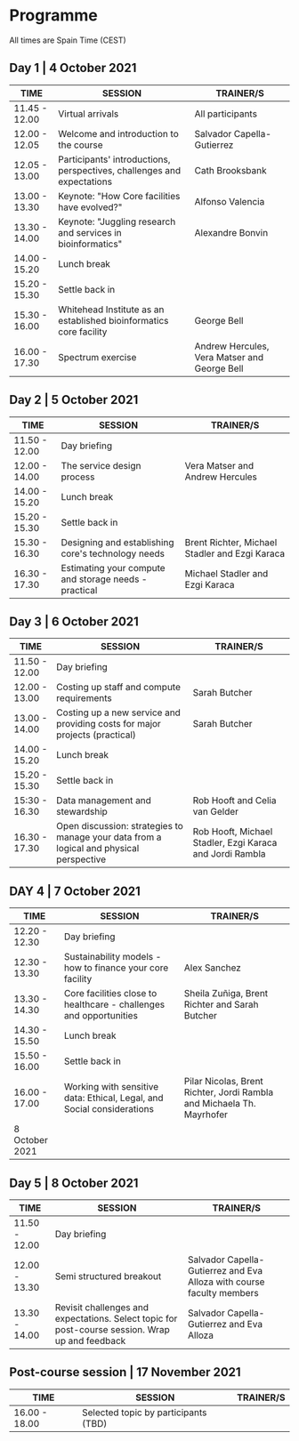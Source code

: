 # Programme


All times are Spain Time (CEST)

## Day 1 | 4 October 2021

| TIME                | SESSION                                                                                         | TRAINER/S                                                             |
|---------------------|-------------------------------------------------------------------------------------------------|-----------------------------------------------------------------------|
| 11.45 - 12.00       | Virtual arrivals                                                                                | All participants                                                      |
| 12.00 - 12.05       | Welcome and introduction to the course                                                          | Salvador Capella-Gutierrez                                            |
| 12.05 - 13.00       | Participants' introductions, perspectives, challenges and expectations                          | Cath Brooksbank                                                       |
| 13.00 - 13.30       | Keynote: "How Core facilities have evolved?"                                                    | Alfonso Valencia                                                      |
| 13.30 - 14.00       | Keynote: "Juggling research and services in bioinformatics"                                     | Alexandre Bonvin                                                      |
| 14.00 - 15.20       | Lunch break                                                                                     |                                                                       |
| 15.20 - 15.30       | Settle back in                                                                                  |                                                                       |
| 15.30 - 16.00       | Whitehead Institute as an established bioinformatics core facility                              | George Bell                                                           |
| 16.00 - 17.30       | Spectrum exercise                                                                               | Andrew Hercules, Vera Matser and George Bell                          |


## Day 2 | 5 October 2021

| TIME                | SESSION                                                                                         | TRAINER/S                                                             |
|---------------------|-------------------------------------------------------------------------------------------------|-----------------------------------------------------------------------|
| 11.50 - 12.00       | Day briefing                                                                                    |                                                                       |
| 12.00 - 14.00       | The service design process                                                                      | Vera Matser and Andrew Hercules                                       |
| 14.00 - 15.20       | Lunch break                                                                                     |                                                                       |
| 15.20 - 15.30       | Settle back in                                                                                  |                                                                       |
| 15.30 - 16.30       | Designing and establishing core's technology needs                                              | Brent Richter, Michael Stadler and Ezgi Karaca                        |
| 16.30 - 17.30       | Estimating your compute and storage needs - practical                                           | Michael Stadler and Ezgi Karaca                                       |


## Day 3 | 6 October 2021

| TIME                | SESSION                                                                                         | TRAINER/S                                                             |
|---------------------|-------------------------------------------------------------------------------------------------|-----------------------------------------------------------------------|
| 11.50 - 12.00       | Day briefing                                                                                    |                                                                       |
| 12.00 - 13.00       | Costing up staff and compute requirements                                                       | Sarah Butcher                                                         |
| 13.00 - 14.00       | Costing up a new service and providing costs for major projects (practical)                     | Sarah Butcher                                                         |
| 14.00 - 15.20       | Lunch break                                                                                     |                                                                       |
| 15.20 - 15.30       | Settle back in                                                                                  |                                                                       |
| 15:30 - 16.30       | Data management and stewardship                                                                 | Rob Hooft and Celia van Gelder                                        |
| 16.30 - 17.30       | Open discussion: strategies to manage your data from a logical and physical perspective         | Rob Hooft, Michael Stadler, Ezgi Karaca and Jordi Rambla              |


## DAY 4 | 7 October 2021

| TIME                | SESSION                                                                                         | TRAINER/S                                                             |
|---------------------|-------------------------------------------------------------------------------------------------|-----------------------------------------------------------------------|
| 12.20 - 12.30       | Day briefing                                                                                    |                                                                       |
| 12.30 - 13.30       | Sustainability models - how to finance your core facility                                       | Alex Sanchez                                                          |
| 13.30 - 14.30       | Core facilities close to healthcare - challenges and opportunities                              | Sheila Zuñiga, Brent Richter and Sarah Butcher                        |
| 14.30 - 15.50       | Lunch break                                                                                     |                                                                       |
| 15.50 - 16.00       | Settle back in                                                                                  |                                                                       |
| 16.00 - 17.00       | Working with sensitive data: Ethical, Legal, and Social considerations                          | Pilar Nicolas, Brent Richter, Jordi Rambla and Michaela Th. Mayrhofer |
| 8 October 2021      |                                                                                                 |                                                                       |


## Day 5 | 8 October 2021

| TIME                | SESSION                                                                                         | TRAINER/S                                                             |
|---------------------|-------------------------------------------------------------------------------------------------|-----------------------------------------------------------------------|
| 11.50 - 12.00       | Day briefing                                                                                    |                                                                       |
| 12.00 - 13.30       | Semi structured breakout                                                                        | Salvador Capella-Gutierrez and Eva Alloza with course faculty members |
| 13.30 - 14.00       | Revisit challenges and expectations. Select topic for post-course session. Wrap up and feedback | Salvador Capella-Gutierrez and Eva Alloza                             |


## Post-course session | 17 November 2021

| TIME                | SESSION                                                                                         | TRAINER/S                                                             |
|---------------------|-------------------------------------------------------------------------------------------------|-----------------------------------------------------------------------|
| 16.00 - 18.00       | Selected topic by participants (TBD)                                                            |                                                                       |
